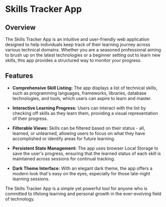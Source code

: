 # Skills Tracker App

## Overview

The Skills Tracker App is an intuitive and user-friendly web application designed to help individuals keep track of their learning journey across various technical domains. Whether you are a seasoned professional aiming to brush up on the latest technologies or a beginner setting out to learn new skills, this app provides a structured way to monitor your progress.

## Features

- **Comprehensive Skill Listing:** The app displays a list of technical skills, such as programming languages, frameworks, libraries, database technologies, and tools, which users can aspire to learn and master.

- **Interactive Learning Progress:** Users can interact with the list by checking off skills as they learn them, providing a visual representation of their progress.

- **Filterable Views:** Skills can be filtered based on their status - all, learned, or unlearned, allowing users to focus on what they have accomplished or identify areas for future learning.

- **Persistent State Management:** The app uses browser Local Storage to save the user's progress, ensuring that the learned status of each skill is maintained across sessions for continual tracking.

- **Dark Theme Interface:** With an elegant dark theme, the app offers a modern look that's easy on the eyes, especially for those late-night learning sessions.

The Skills Tracker App is a simple yet powerful tool for anyone who is committed to lifelong learning and personal growth in the ever-evolving field of technology.
